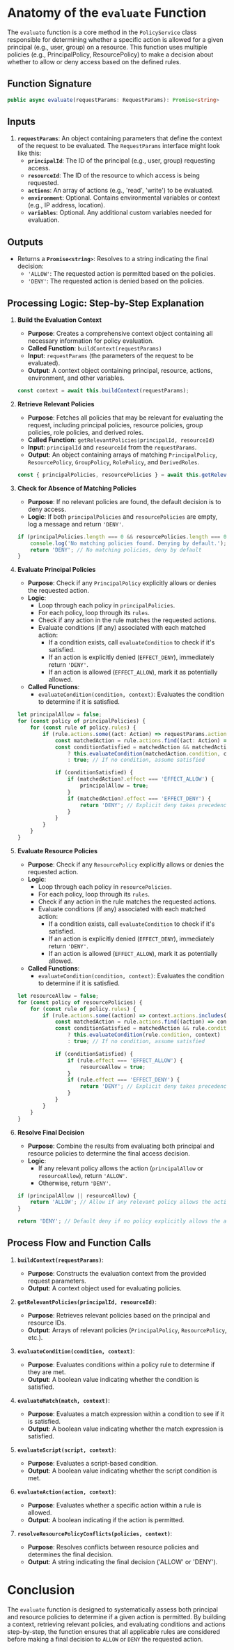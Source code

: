 # Anatomy of the `evaluate` Function

The `evaluate` function is a core method in the `PolicyService` class responsible for determining whether a specific action is allowed for a given principal (e.g., user, group) on a resource. This function uses multiple policies (e.g., PrincipalPolicy, ResourcePolicy) to make a decision about whether to allow or deny access based on the defined rules.

## **Function Signature**

```typescript
public async evaluate(requestParams: RequestParams): Promise<string>
```

## **Inputs**

1. **`requestParams`**: An object containing parameters that define the context of the request to be evaluated. The `RequestParams` interface might look like this:
   - **`principalId`**: The ID of the principal (e.g., user, group) requesting access.
   - **`resourceId`**: The ID of the resource to which access is being requested.
   - **`actions`**: An array of actions (e.g., 'read', 'write') to be evaluated.
   - **`environment`**: Optional. Contains environmental variables or context (e.g., IP address, location).
   - **`variables`**: Optional. Any additional custom variables needed for evaluation.

## **Outputs**

- Returns a **`Promise<string>`**: Resolves to a string indicating the final decision:
  - `'ALLOW'`: The requested action is permitted based on the policies.
  - `'DENY'`: The requested action is denied based on the policies.

## **Processing Logic: Step-by-Step Explanation**

1. **Build the Evaluation Context**
   - **Purpose**: Creates a comprehensive context object containing all necessary information for policy evaluation.
   - **Called Function**: `buildContext(requestParams)`
   - **Input**: `requestParams` (the parameters of the request to be evaluated).
   - **Output**: A context object containing principal, resource, actions, environment, and other variables.

   ```typescript
   const context = await this.buildContext(requestParams);
   ```

2. **Retrieve Relevant Policies**
   - **Purpose**: Fetches all policies that may be relevant for evaluating the request, including principal policies, resource policies, group policies, role policies, and derived roles.
   - **Called Function**: `getRelevantPolicies(principalId, resourceId)`
   - **Input**: `principalId` and `resourceId` from the `requestParams`.
   - **Output**: An object containing arrays of matching `PrincipalPolicy`, `ResourcePolicy`, `GroupPolicy`, `RolePolicy`, and `DerivedRoles`.

   ```typescript
   const { principalPolicies, resourcePolicies } = await this.getRelevantPolicies(requestParams.principalId, requestParams.resourceId);
   ```

3. **Check for Absence of Matching Policies**
   - **Purpose**: If no relevant policies are found, the default decision is to deny access.
   - **Logic**: If both `principalPolicies` and `resourcePolicies` are empty, log a message and return `'DENY'`.

   ```typescript
   if (principalPolicies.length === 0 && resourcePolicies.length === 0) {
       console.log('No matching policies found. Denying by default.');
       return 'DENY'; // No matching policies, deny by default
   }
   ```

4. **Evaluate Principal Policies**
   - **Purpose**: Check if any `PrincipalPolicy` explicitly allows or denies the requested action.
   - **Logic**:
     - Loop through each policy in `principalPolicies`.
     - For each policy, loop through its `rules`.
     - Check if any action in the rule matches the requested actions.
     - Evaluate conditions (if any) associated with each matched action:
       - If a condition exists, call `evaluateCondition` to check if it's satisfied.
       - If an action is explicitly denied (`EFFECT_DENY`), immediately return `'DENY'`.
       - If an action is allowed (`EFFECT_ALLOW`), mark it as potentially allowed.
   - **Called Functions**:
     - `evaluateCondition(condition, context)`: Evaluates the condition to determine if it is satisfied.

   ```typescript
   let principalAllow = false;
   for (const policy of principalPolicies) {
       for (const rule of policy.rules) {
           if (rule.actions.some((act: Action) => requestParams.actions.includes(act.action))) {
               const matchedAction = rule.actions.find((act: Action) => requestParams.actions.includes(act.action));
               const conditionSatisfied = matchedAction && matchedAction.condition
                   ? this.evaluateCondition(matchedAction.condition, context)
                   : true; // If no condition, assume satisfied

               if (conditionSatisfied) {
                   if (matchedAction?.effect === 'EFFECT_ALLOW') {
                       principalAllow = true;
                   }
                   if (matchedAction?.effect === 'EFFECT_DENY') {
                       return 'DENY'; // Explicit deny takes precedence
                   }
               }
           }
       }
   }
   ```

5. **Evaluate Resource Policies**
   - **Purpose**: Check if any `ResourcePolicy` explicitly allows or denies the requested action.
   - **Logic**:
     - Loop through each policy in `resourcePolicies`.
     - For each policy, loop through its `rules`.
     - Check if any action in the rule matches the requested actions.
     - Evaluate conditions (if any) associated with each matched action:
       - If a condition exists, call `evaluateCondition` to check if it's satisfied.
       - If an action is explicitly denied (`EFFECT_DENY`), immediately return `'DENY'`.
       - If an action is allowed (`EFFECT_ALLOW`), mark it as potentially allowed.
   - **Called Functions**:
     - `evaluateCondition(condition, context)`: Evaluates the condition to determine if it is satisfied.

   ```typescript
   let resourceAllow = false;
   for (const policy of resourcePolicies) {
       for (const rule of policy.rules) {
           if (rule.actions.some((action) => context.actions.includes(action))) {
               const matchedAction = rule.actions.find((action) => context.actions.includes(action));
               const conditionSatisfied = matchedAction && rule.condition
                   ? this.evaluateCondition(rule.condition, context)
                   : true; // If no condition, assume satisfied

               if (conditionSatisfied) {
                   if (rule.effect === 'EFFECT_ALLOW') {
                       resourceAllow = true;
                   }
                   if (rule.effect === 'EFFECT_DENY') {
                       return 'DENY'; // Explicit deny takes precedence
                   }
               }
           }
       }
   }
   ```

6. **Resolve Final Decision**
   - **Purpose**: Combine the results from evaluating both principal and resource policies to determine the final access decision.
   - **Logic**:
     - If any relevant policy allows the action (`principalAllow` or `resourceAllow`), return `'ALLOW'`.
     - Otherwise, return `'DENY'`.

   ```typescript
   if (principalAllow || resourceAllow) {
       return 'ALLOW'; // Allow if any relevant policy allows the action
   }

   return 'DENY'; // Default deny if no policy explicitly allows the action
   ```

## **Process Flow and Function Calls**

1. **`buildContext(requestParams)`**:
   - **Purpose**: Constructs the evaluation context from the provided request parameters.
   - **Output**: A context object used for evaluating policies.

2. **`getRelevantPolicies(principalId, resourceId)`**:
   - **Purpose**: Retrieves relevant policies based on the principal and resource IDs.
   - **Output**: Arrays of relevant policies (`PrincipalPolicy`, `ResourcePolicy`, etc.).

3. **`evaluateCondition(condition, context)`**:
   - **Purpose**: Evaluates conditions within a policy rule to determine if they are met.
   - **Output**: A boolean value indicating whether the condition is satisfied.

4. **`evaluateMatch(match, context)`**:
   - **Purpose**: Evaluates a match expression within a condition to see if it is satisfied.
   - **Output**: A boolean value indicating whether the match expression is satisfied.

5. **`evaluateScript(script, context)`**:
   - **Purpose**: Evaluates a script-based condition.
   - **Output**: A boolean value indicating whether the script condition is met.

6. **`evaluateAction(action, context)`**:
   - **Purpose**: Evaluates whether a specific action within a rule is allowed.
   - **Output**: A boolean indicating if the action is permitted.

7. **`resolveResourcePolicyConflicts(policies, context)`**:
   - **Purpose**: Resolves conflicts between resource policies and determines the final decision.
   - **Output**: A string indicating the final decision ('ALLOW' or 'DENY').

# **Conclusion**

The `evaluate` function is designed to systematically assess both principal and resource policies to determine if a given action is permitted. By building a context, retrieving relevant policies, and evaluating conditions and actions step-by-step, the function ensures that all applicable rules are considered before making a final decision to `ALLOW` or `DENY` the requested action.
